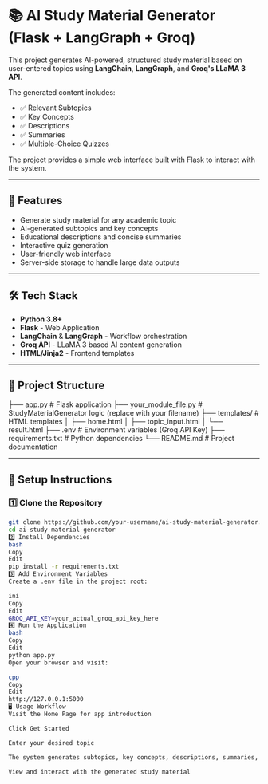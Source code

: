 # 📚 AI Study Material Generator (Flask + LangGraph + Groq)

This project generates AI-powered, structured study material based on user-entered topics using **LangChain**, **LangGraph**, and **Groq's LLaMA 3 API**. 

The generated content includes:
- ✅ Relevant Subtopics  
- ✅ Key Concepts  
- ✅ Descriptions  
- ✅ Summaries  
- ✅ Multiple-Choice Quizzes  

The project provides a simple web interface built with Flask to interact with the system.

---

## 🚀 Features

- Generate study material for any academic topic
- AI-generated subtopics and key concepts
- Educational descriptions and concise summaries
- Interactive quiz generation
- User-friendly web interface
- Server-side storage to handle large data outputs

---

## 🛠️ Tech Stack

- **Python 3.8+**
- **Flask** - Web Application
- **LangChain** & **LangGraph** - Workflow orchestration
- **Groq API** - LLaMA 3 based AI content generation
- **HTML/Jinja2** - Frontend templates

---

## 📂 Project Structure

├── app.py # Flask application
├── your_module_file.py # StudyMaterialGenerator logic (replace with your filename)
├── templates/ # HTML templates
│ ├── home.html
│ ├── topic_input.html
│ └── result.html
├── .env # Environment variables (Groq API Key)
├── requirements.txt # Python dependencies
└── README.md # Project documentation



---

## 🔧 Setup Instructions

### 1️⃣ Clone the Repository

```bash
git clone https://github.com/your-username/ai-study-material-generator.git
cd ai-study-material-generator
2️⃣ Install Dependencies
bash
Copy
Edit
pip install -r requirements.txt
3️⃣ Add Environment Variables
Create a .env file in the project root:

ini
Copy
Edit
GROQ_API_KEY=your_actual_groq_api_key_here
4️⃣ Run the Application
bash
Copy
Edit
python app.py
Open your browser and visit:

cpp
Copy
Edit
http://127.0.0.1:5000
🖥️ Usage Workflow
Visit the Home Page for app introduction

Click Get Started

Enter your desired topic

The system generates subtopics, key concepts, descriptions, summaries, and quizzes

View and interact with the generated study material
